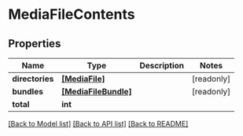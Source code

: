 # MediaFileContents


## Properties

Name | Type | Description | Notes
------------ | ------------- | ------------- | -------------
**directories** | [**[MediaFile]**](MediaFile.md) |  | [readonly] 
**bundles** | [**[MediaFileBundle]**](MediaFileBundle.md) |  | [readonly] 
**total** | **int** |  | 

[[Back to Model list]](../#documentation-for-models) [[Back to API list]](../#documentation-for-api-endpoints) [[Back to README]](../)


